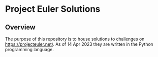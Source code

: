 # Project Euler Solutions
## Overview
The purpose of this repository is to house solutions to challenges on https://projecteuler.net/.
As of 14 Apr 2023 they are written in the Python programming language.
